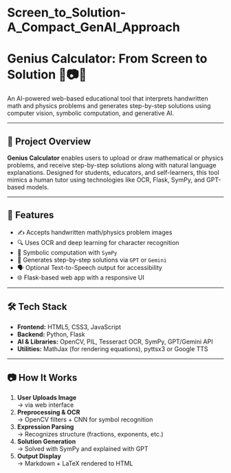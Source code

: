 # Screen_to_Solution-A_Compact_GenAI_Approach

# Genius Calculator: From Screen to Solution 🧠📷➕
An AI-powered web-based educational tool that interprets handwritten math and physics problems and generates step-by-step solutions using computer vision, symbolic computation, and generative AI.

---

## 🚀 Project Overview

**Genius Calculator** enables users to upload or draw mathematical or physics problems, and receive step-by-step solutions along with natural language explanations. Designed for students, educators, and self-learners, this tool mimics a human tutor using technologies like OCR, Flask, SymPy, and GPT-based models.

---

## 🔧 Features

- ✍️ Accepts handwritten math/physics problem images
- 🔍 Uses OCR and deep learning for character recognition
- 🧮 Symbolic computation with `SymPy`
- 🤖 Generates step-by-step solutions via `GPT` or `Gemini`
- 🗣️ Optional Text-to-Speech output for accessibility
- 🌐 Flask-based web app with a responsive UI

---

## 🛠️ Tech Stack

- **Frontend:** HTML5, CSS3, JavaScript
- **Backend:** Python, Flask
- **AI & Libraries:** OpenCV, PIL, Tesseract OCR, SymPy, GPT/Gemini API
- **Utilities:** MathJax (for rendering equations), pyttsx3 or Google TTS

---

## 📷 How It Works

1. **User Uploads Image**  
   → via web interface  
2. **Preprocessing & OCR**  
   → OpenCV filters + CNN for symbol recognition  
3. **Expression Parsing**  
   → Recognizes structure (fractions, exponents, etc.)  
4. **Solution Generation**  
   → Solved with SymPy and explained with GPT  
5. **Output Display**  
   → Markdown + LaTeX rendered to HTML 
